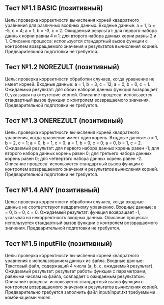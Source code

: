 ## Тест №1.1 BASIC (позитивный) 
Цель: проверка корректности вычисления корней квадратного уравнения для различных входных данных. 
Входные данные: a = 1, b = -5, c = 4; a = 1, b = -3, c = 2. 
Ожидаемый результат: для первого набора данных корни равны 4 и 1; для второго набора данных корни равны 2 и 1. Описание процесса: используется стандартный вызов функции с контролем возвращаемого значения и результатов вычисления корней. Предварительной подготовки не требуется.

## Тест №1.2 NOREZULT (позитивный) 
Цель: проверка корректности обработки случаев, когда уравнение не имеет корней. 
Входные данные: a = 1, b = 3, c = 12; a = 0, b = 0, c = 1. 
Ожидаемый результат: для обоих наборов данных функция возвращает 0, указывая на отсутствие корней. 
Описание процесса: используется стандартный вызов функции с контролем возвращаемого значения. Предварительной подготовки не требуется.

## Тест №1.3 ONEREZULT (позитивный) 
Цель: проверка корректности вычисления корней квадратного уравнения, когда уравнение имеет один корень. 
Входные данные: a = 1, b = 2, c = 1; a = 0, b = 1, c = 0; a = 1, b = 0, c = 0; a = 0, b = 1, c = 2. 
Ожидаемый результат: для первого набора данных корень равен -1; для второго набора данных корень равен 0; для третьего набора данных корень равен 0; для четвертого набора данных корень равен -2. 
Описание процесса: используется стандартный вызов функции с контролем возвращаемого значения и результатов вычисления корней. Предварительной подготовки не требуется.

## Тест №1.4 ANY (позитивный) 
Цель: проверка корректности обработки случаев, когда входные данные не соответствуют квадратному уравнению. Входные данные: a = 0, b = 0, c = 0. Ожидаемый результат: функция возвращает -1, указывая на некорректность входных данных. Описание процесса: используется стандартный вызов функции с контролем возвращаемого значения. Предварительной подготовки не требуется.

## Тест №1.5 inputFile (позитивный) 
Цель: проверка корректности вычисления корней квадратного уравнения с использованием данных из файла. 
Входные данные: Текстовый файл, содержащий 4 числа (a, b, c, ожидаемый результат). 
Ожидаемый результат: результат работы функции с параметрами, равными числам из файла, совпадает с ожидаемым результатом. 
Описание процесса: используется стандартный вызов функции с контролем возвращаемого значения и результатов вычисления корней. Предварительно требуется заполнить файл input/input.txt требуемыми комбинациями чисел.